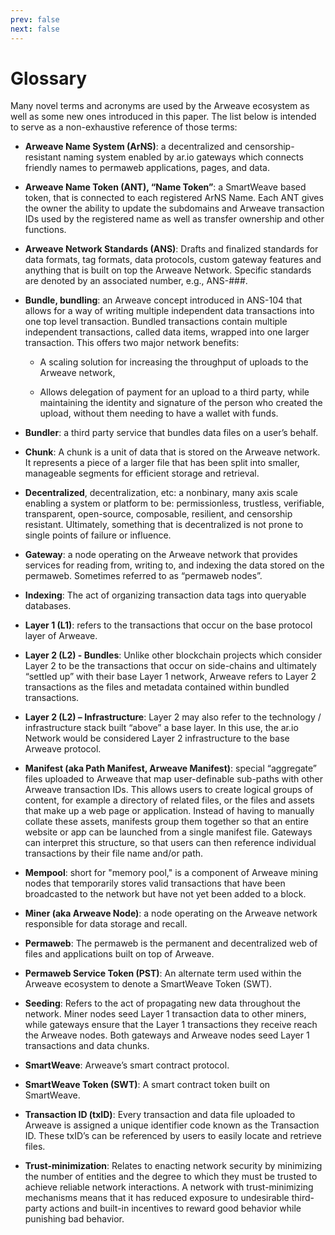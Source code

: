 ```yaml
---
prev: false
next: false
---
```


# Glossary

Many novel terms and acronyms are used by the Arweave ecosystem as well as some new ones introduced in this paper. The list below is intended to serve as a non-exhaustive reference of those terms:

- **Arweave Name System (ArNS)**: a decentralized and censorship-resistant naming system enabled by ar.io gateways which connects friendly names to permaweb applications, pages, and data.

- **Arweave Name Token (ANT), “Name Token”**: a SmartWeave based token, that is connected to each registered ArNS Name. Each ANT gives the owner the ability to update the subdomains and Arweave transaction IDs used by the registered name as well as transfer ownership and other functions.

- **Arweave Network Standards (ANS)**: Drafts and finalized standards for data formats, tag formats, data protocols, custom gateway features and anything that is built on top the Arweave Network. Specific standards are denoted by an associated number, e.g., ANS-###.

- **Bundle, bundling**: an Arweave concept introduced in ANS-104 that allows for a way of writing multiple independent data transactions into one top level transaction. Bundled transactions contain multiple independent transactions, called data items, wrapped into one larger transaction. This offers two major network benefits:

    - A scaling solution for increasing the throughput of uploads to the Arweave network,

    - Allows delegation of payment for an upload to a third party, while maintaining the identity and signature of the person who created the upload, without them needing to have a wallet with funds.

- **Bundler**: a third party service that bundles data files on a user’s behalf.

- **Chunk**: A chunk is a unit of data that is stored on the Arweave network. It represents a piece of a larger file that has been split into smaller, manageable segments for efficient storage and retrieval.

- **Decentralized**, decentralization, etc: a nonbinary, many axis scale enabling a system or platform to be: permissionless, trustless, verifiable, transparent, open-source, composable, resilient, and censorship resistant. Ultimately, something that is decentralized is not prone to single points of failure or influence.

- **Gateway**: a node operating on the Arweave network that provides services for reading from, writing to, and indexing the data stored on the permaweb. Sometimes referred to as “permaweb nodes”.

- **Indexing**: The act of organizing transaction data tags into queryable databases.

- **Layer 1 (L1)**: refers to the transactions that occur on the base protocol layer of Arweave.

- **Layer 2 (L2) - Bundles**: Unlike other blockchain projects which consider Layer 2 to be the transactions that occur on side-chains and ultimately “settled up” with their base Layer 1 network, Arweave refers to Layer 2 transactions as the files and metadata contained within bundled transactions.

- **Layer 2 (L2) – Infrastructure**: Layer 2 may also refer to the technology / infrastructure stack built “above” a base layer. In this use, the ar.io Network would be considered Layer 2 infrastructure to the base Arweave protocol.

- **Manifest (aka Path Manifest, Arweave Manifest)**: special “aggregate” files uploaded to Arweave that map user-definable sub-paths with other Arweave transaction IDs. This allows users to create logical groups of content, for example a directory of related files, or the files and assets that make up a web page or application. Instead of having to manually collate these assets, manifests group them together so that an entire website or app can be launched from a single manifest file. Gateways can interpret this structure, so that users can then reference individual transactions by their file name and/or path.

- **Mempool**: short for "memory pool," is a component of Arweave mining nodes that temporarily stores valid transactions that have been broadcasted to the network but have not yet been added to a block.

- **Miner (aka Arweave Node)**: a node operating on the Arweave network responsible for data storage and recall.

- **Permaweb**: The permaweb is the permanent and decentralized web of files and applications built on top of Arweave.

- **Permaweb Service Token (PST)**: An alternate term used within the Arweave ecosystem to denote a SmartWeave Token (SWT).

- **Seeding**: Refers to the act of propagating new data throughout the network. Miner nodes seed Layer 1 transaction data to other miners, while gateways ensure that the Layer 1 transactions they receive reach the Arweave nodes. Both gateways and Arweave nodes seed Layer 1 transactions and data chunks.

- **SmartWeave**: Arweave’s smart contract protocol.

- **SmartWeave Token (SWT)**: A smart contract token built on SmartWeave.

- **Transaction ID (txID)**: Every transaction and data file uploaded to Arweave is assigned a unique identifier code known as the Transaction ID. These txID’s can be referenced by users to easily locate and retrieve files.

- **Trust-minimization**: Relates to enacting network security by minimizing the number of entities and the degree to which they must be trusted to achieve reliable network interactions. A network with trust-minimizing mechanisms means that it has reduced exposure to undesirable third-party actions and built-in incentives to reward good behavior while punishing bad behavior.
